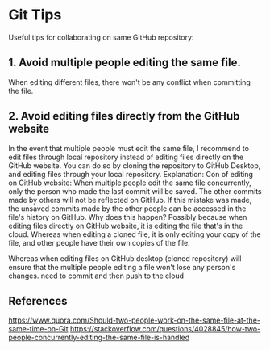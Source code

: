 # Git Tips
Useful tips for collaborating on same GitHub repository:  

## 1. Avoid multiple people editing the same file. 
When editing different files, there won't be any conflict when committing the file.

## 2. Avoid editing files directly from the GitHub website
In the event that multiple people must edit the same file, I recommend to edit files through local repository instead of editing files directly on the GitHub website. You can do so by cloning the repository to GitHub Desktop, and editing files through your local repository.
Explanation:
Con of editing on GitHub website:
When multiple people edit the same file concurrently, only the person who made the last commit will be saved. The other commits made by others will not be reflected on GitHub. If this mistake was made, the unsaved commits made by the other people can be accessed in the file's history on GitHub.
Why does this happen? 
Possibly because when editing files directly on GitHub website, it is editing the file that's in the cloud. Whereas when editing a cloned file, it is only editing your copy of the file, and other people have their own copies of the file.

Whereas when editing files on GitHub desktop (cloned repository) will ensure that the multiple people editing a file won't lose any person's changes. 
need to commit and then push to the cloud

## References
https://www.quora.com/Should-two-people-work-on-the-same-file-at-the-same-time-on-Git
https://stackoverflow.com/questions/4028845/how-two-people-concurrently-editing-the-same-file-is-handled
